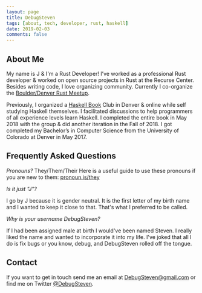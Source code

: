 ```yaml
---
layout: page
title: DebugSteven
tags: [about, tech, developer, rust, haskell]
date: 2019-02-03
comments: false
---
```

    
## About Me

My name is J & I'm a Rust Developer! I’ve worked as a professional Rust developer & worked on open source projects in Rust at the Recurse Center. Besides writing code, I love organizing community. Currently I co-organize the [Boulder/Denver Rust Meetup](https://www.meetup.com/Rust-Boulder-Denver/).

Previously, I organized a [Haskell Book](haskellbook.com) Club in Denver & online while self studying Haskell themselves. I facilitated discussions to help programmers of all experience levels learn Haskell. I completed the entire book in May 2018 with the group & did another iteration in the Fall of 2018. I got completed my Bachelor’s in Computer Science from the University of Colorado at Denver in May 2017.

## Frequently Asked Questions

_Pronouns?_
They/Them/Their
Here is a useful guide to use these pronouns if you are new to them: [pronoun.is/they](https://pronoun.is/they/.../themselves)

_Is it just "J"?_ 

I go by J because it is gender neutral. It is the first letter of my birth name and I wanted to keep it close to that. That's what I preferred to be called.

_Why is your username DebugSteven?_

If I had been assigned male at birth I would've been named Steven. I really liked the name and wanted to incorporate it into my life. I've joked that all I do is fix bugs or you know, debug, and DebugSteven rolled off the tongue.

## Contact

If you want to get in touch send me an email at DebugSteven@gmail.com or find me on Twitter [@DebugSteven](https://twitter.com/DebugSteven).
